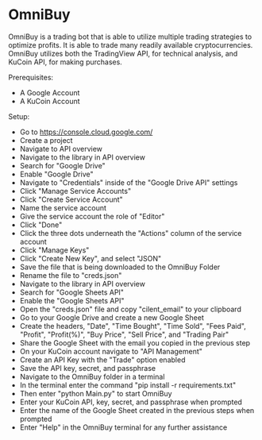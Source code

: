 # OmniBuy
OmniBuy is a trading bot that is able to utilize multiple trading strategies to optimize profits. It is able to trade many readily available cryptocurrencies. OmniBuy utilizes both the TradingView API, for technical analysis, and KuCoin API, for making purchases. 
 
Prerequisites:
  - A Google Account
  - A KuCoin Account

Setup:
  - Go to https://console.cloud.google.com/
  - Create a project
  - Navigate to API overview
  - Navigate to the library in API overview
  - Search for "Google Drive"
  - Enable "Google Drive"
  - Navigate to "Credentials" inside of the "Google Drive API" settings
  - Click "Manage Service Accounts"
  - Click "Create Service Account"
  - Name the service account
  - Give the service account the role of "Editor"
  - Click "Done"
  - Click the three dots underneath the "Actions" column of the service account
  - Click "Manage Keys"
  - Click "Create New Key", and select "JSON"
  - Save the file that is being downloaded to the OmniBuy Folder
  - Rename the file to "creds.json"
  - Navigate to the library in API overview
  - Search for "Google Sheets API"
  - Enable the "Google Sheets API"
  - Open the "creds.json" file and copy "cilent_email" to your clipboard
  - Go to your Google Drive and create a new Google Sheet
  - Create the headers, "Date", "Time Bought", "Time Sold", "Fees Paid", "Profit", "Profit(%)", "Buy Price", "Sell Price", and "Trading Pair"
  - Share the Google Sheet with the email you copied in the previous step
  - On your KuCoin account navigate to "API Management"
  - Create an API Key with the "Trade" option enabled
  - Save the API key, secret, and passphrase 
  - Navigate to the OmniBuy folder in a terminal
  - In the terminal enter the command "pip install -r requirements.txt"
  - Then enter "python Main.py" to start OmniBuy
  - Enter your KuCoin API, key, secret, and passphrase when prompted
  - Enter the name of the Google Sheet created in the previous steps when prompted
  - Enter "Help" in the OmniBuy terminal for any further assistance
